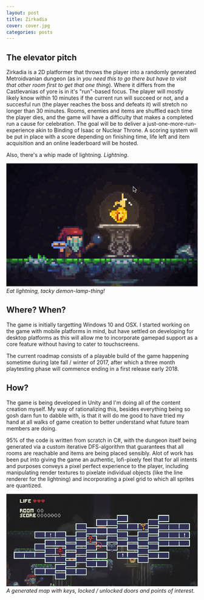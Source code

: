 ```yaml
---
layout: post
title: Zirkadia
cover: cover.jpg
categories: posts
---
```


## The elevator pitch

Zirkadia is a 2D platformer that throws the player into a randomly generated Metroidvanian dungeon (as in _you need this to go there but have to visit that other room first to get that one thing_). Where it differs from the Castlevanias of yore is in it's "run"-based focus. The player will mostly likely know within 10 minutes if the current run will succeed or not, and a succesful run (the player reaches the boss and defeats it) will stretch no longer than 30 minutes. Rooms, enemies and items are shuffled each time the player dies, and the game will have a difficulty that makes a completed run a cause for celebration. The goal will be to deliver a just-one-more-run-experience akin to Binding of Isaac or Nuclear Throne. A scoring system will be put in place with a score depending on finishing time, life left and item acquisition and an online leaderboard will be hosted.

Also, there's a whip made of lightning. _Lightning_.

![alt text](images/lightningweb.gif "PIOW! PIOW!")  
*Eat lightning, tacky demon-lamp-thing!*


## Where? When?
 
The game is initially targetting Windows 10 and OSX. I started working on the game with mobile platforms in mind, but have settled on developing for desktop platforms as this will allow me to incorporate gamepad support as a core feature without having to cater to touchscreens. 

The current roadmap consists of a playable build of the game happening sometime during late fall / winter of 2017, after which a three month playtesting phase will commence ending in a first release early 2018.

## How? 

The game is being developed in Unity and I'm doing all of the content creation myself. My way of rationalizing this, besides everything being so gosh darn fun to dabble with, is that it will do me good to have tried my hand at all walks of game creation to better understand what future team members are doing. 

95% of the code is written from scratch in C#, with the dungeon itself being generated via a custom iterative DFS-algorithm that guarantees that all rooms are reachable and items are being placed sensibly. Alot of work has been put into giving the game an authentic, lofi-pixely feel that for all intents and purposes conveys a pixel perfect experience to the player, including manipulating render textures to pixelate individual objects (like the line renderer for the lightning) and incorporating a pixel grid to which all sprites are quantized.

![alt text](images/mapweb.png "A randomly generated map")  
*A generated map with keys, locked / unlocked doors and points of interest.*
